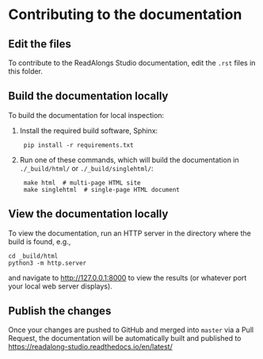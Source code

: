 # Contributing to the documentation

## Edit the files

To contribute to the ReadAlongs Studio documentation, edit the `.rst` files in
this folder.

## Build the documentation locally

To build the documentation for local inspection:

1. Install the required build software, Sphinx:

        pip install -r requirements.txt

2. Run one of these commands, which will build the documentation in `./_build/html/`
   or `./_build/singlehtml/`:

        make html  # multi-page HTML site
        make singlehtml  # single-page HTML document

## View the documentation locally

To view the documentation, run an HTTP server in the directory where the build
is found, e.g.,

    cd _build/html
    python3 -m http.server

and navigate to http://127.0.0.1:8000 to view the results (or whatever port
your local web server displays).

## Publish the changes

Once your changes are pushed to GitHub and merged into `master` via a Pull
Request, the documentation will be automatically built and published to
https://readalong-studio.readthedocs.io/en/latest/
